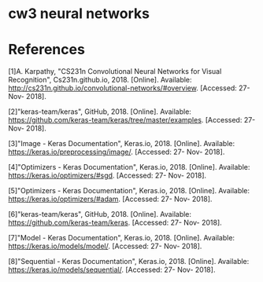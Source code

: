 # cw3 neural networks

# References
[1]A. Karpathy, "CS231n Convolutional Neural Networks for Visual Recognition", Cs231n.github.io, 2018. [Online]. Available: http://cs231n.github.io/convolutional-networks/#overview. [Accessed: 27- Nov- 2018].

[2]"keras-team/keras", GitHub, 2018. [Online]. Available: https://github.com/keras-team/keras/tree/master/examples. [Accessed: 27- Nov- 2018].

[3]"Image - Keras Documentation", Keras.io, 2018. [Online]. Available: https://keras.io/preprocessing/image/. [Accessed: 27- Nov- 2018].

[4]"Optimizers - Keras Documentation", Keras.io, 2018. [Online]. Available: https://keras.io/optimizers/#sgd. [Accessed: 27- Nov- 2018].

[5]"Optimizers - Keras Documentation", Keras.io, 2018. [Online]. Available: https://keras.io/optimizers/#adam. [Accessed: 27- Nov- 2018].

[6]"keras-team/keras", GitHub, 2018. [Online]. Available: https://github.com/keras-team/keras. [Accessed: 27- Nov- 2018].

[7]"Model - Keras Documentation", Keras.io, 2018. [Online]. Available: https://keras.io/models/model/. [Accessed: 27- Nov- 2018].

[8]"Sequential - Keras Documentation", Keras.io, 2018. [Online]. Available: https://keras.io/models/sequential/. [Accessed: 27- Nov- 2018].
